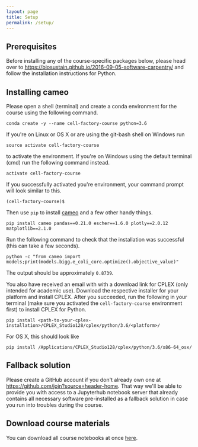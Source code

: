 ```yaml
---
layout: page
title: Setup
permalink: /setup/
---
```


## Prerequisites

Before installing any of the course-specific packages below, please head over to <https://biosustain.github.io/2016-09-05-software-carpentry/> and
follow the installation instructions for Python.

## Installing cameo

Please open a shell (terminal) and create a conda environment for the course using the following command.

    conda create -y --name cell-factory-course python=3.6

If you're on Linux or OS X or are using the git-bash shell on Windows run

    source activate cell-factory-course

to activate the environment. If you're on Windows using the default terminal (cmd) run the following command instead.

    activate cell-factory-course

If you successfully activated you're environment, your command prompt will look similar to this.

    (cell-factory-course)$

Then use `pip` to install [cameo](http://cameo.bio) and a few other handy things.

    pip install cameo pandas==0.21.0 escher==1.6.0 plotly==2.0.12 matplotlib==2.1.0

Run the following command to check that the installation was successful (this can take a few seconds).

    python -c "from cameo import models;print(models.bigg.e_coli_core.optimize().objective_value)"

The output should be approximately `0.8739`.

You also have received an email with with a download link for CPLEX (only intended for academic use). Download the respective installer for your platform and install CPLEX. After you succeeded, run the following in your terminal (make sure you activated the `cell-factory-course` environment first) to install CPLEX for Python.

    pip install <path-to-your-cplex-installation>/CPLEX_Studio128/cplex/python/3.6/<platform>/

 For OS X, this should look like

 	pip install /Applications/CPLEX_Studio128/cplex/python/3.6/x86-64_osx/

## Fallback solution

Please create a GitHub account if you don't already own one at <https://github.com/join?source=header-home>. That way we'll be able to provide you with access to a Jupyterhub notebook server that already contains all necessary software pre-installed as a fallback solution in case you run into troubles during the course.

## Download course materials

 You can download all course notebooks at once [here](https://github.com/biosustain/cell-factory-design-course/archive/master.zip).
